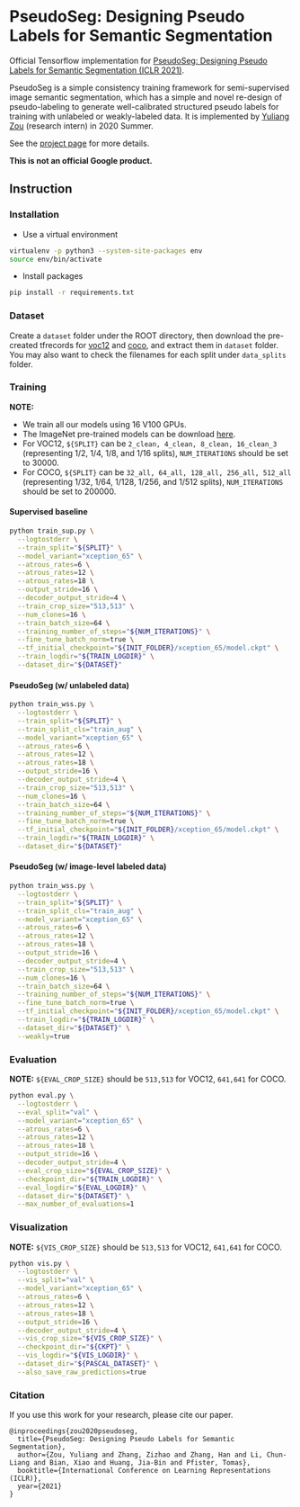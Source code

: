 # PseudoSeg: Designing Pseudo Labels for Semantic Segmentation

Official Tensorflow implementation for [PseudoSeg: Designing Pseudo Labels for Semantic Segmentation (ICLR 2021)](https://arxiv.org/pdf/2010.09713.pdf).

PseudoSeg is a simple consistency training framework for semi-supervised image
semantic segmentation, which has a simple and novel re-design of pseudo-labeling
to generate well-calibrated structured pseudo labels for training with unlabeled
or weakly-labeled data. It is implemented by [Yuliang Zou](https://yuliang.vision/) (research intern) in 2020 Summer.

See the [project page](https://yuliang.vision/pseudo_seg/) for more details.

__This is not an official Google product.__

## Instruction

### Installation

- Use a virtual environment

```bash
virtualenv -p python3 --system-site-packages env
source env/bin/activate
```

- Install packages

```bash
pip install -r requirements.txt
```

### Dataset

Create a `dataset` folder under the ROOT directory, then download the pre-created tfrecords for [voc12](https://filebox.ece.vt.edu/~ylzou/summer2020pseudoseg/pascal_voc_seg.tar) and [coco](https://filebox.ece.vt.edu/~ylzou/summer2020pseudoseg/coco.tar), and extract them in `dataset` folder. You may also want to check the filenames for each split under `data_splits` folder.


### Training

**NOTE:** 
- We train all our models using 16 V100 GPUs.
- The ImageNet pre-trained models can be download [here](https://github.com/tensorflow/models/blob/master/research/deeplab/g3doc/model_zoo.md#model-details-3).
- For VOC12, `${SPLIT}` can be `2_clean, 4_clean, 8_clean, 16_clean_3` (representing 1/2, 1/4, 1/8, and 1/16 splits), `NUM_ITERATIONS` should be set to 30000.
- For COCO, `${SPLIT}` can be `32_all, 64_all, 128_all, 256_all, 512_all` (representing 1/32, 1/64, 1/128, 1/256, and 1/512 splits), `NUM_ITERATIONS` should be set to 200000.

#### Supervised baseline

```bash
python train_sup.py \
  --logtostderr \
  --train_split="${SPLIT}" \
  --model_variant="xception_65" \
  --atrous_rates=6 \
  --atrous_rates=12 \
  --atrous_rates=18 \
  --output_stride=16 \
  --decoder_output_stride=4 \
  --train_crop_size="513,513" \
  --num_clones=16 \
  --train_batch_size=64 \
  --training_number_of_steps="${NUM_ITERATIONS}" \
  --fine_tune_batch_norm=true \
  --tf_initial_checkpoint="${INIT_FOLDER}/xception_65/model.ckpt" \
  --train_logdir="${TRAIN_LOGDIR}" \
  --dataset_dir="${DATASET}"
```

#### PseudoSeg (w/ unlabeled data)

```bash
python train_wss.py \
  --logtostderr \
  --train_split="${SPLIT}" \
  --train_split_cls="train_aug" \
  --model_variant="xception_65" \
  --atrous_rates=6 \
  --atrous_rates=12 \
  --atrous_rates=18 \
  --output_stride=16 \
  --decoder_output_stride=4 \
  --train_crop_size="513,513" \
  --num_clones=16 \
  --train_batch_size=64 \
  --training_number_of_steps="${NUM_ITERATIONS}" \
  --fine_tune_batch_norm=true \
  --tf_initial_checkpoint="${INIT_FOLDER}/xception_65/model.ckpt" \
  --train_logdir="${TRAIN_LOGDIR}" \
  --dataset_dir="${DATASET}"
```

#### PseudoSeg (w/ image-level labeled data)

```bash
python train_wss.py \
  --logtostderr \
  --train_split="${SPLIT}" \
  --train_split_cls="train_aug" \
  --model_variant="xception_65" \
  --atrous_rates=6 \
  --atrous_rates=12 \
  --atrous_rates=18 \
  --output_stride=16 \
  --decoder_output_stride=4 \
  --train_crop_size="513,513" \
  --num_clones=16 \
  --train_batch_size=64 \
  --training_number_of_steps="${NUM_ITERATIONS}" \
  --fine_tune_batch_norm=true \
  --tf_initial_checkpoint="${INIT_FOLDER}/xception_65/model.ckpt" \
  --train_logdir="${TRAIN_LOGDIR}" \
  --dataset_dir="${DATASET}" \
  --weakly=true
```


### Evaluation

**NOTE:** `${EVAL_CROP_SIZE}` should be `513,513` for VOC12, `641,641` for COCO.

```bash
python eval.py \
  --logtostderr \
  --eval_split="val" \
  --model_variant="xception_65" \
  --atrous_rates=6 \
  --atrous_rates=12 \
  --atrous_rates=18 \
  --output_stride=16 \
  --decoder_output_stride=4 \
  --eval_crop_size="${EVAL_CROP_SIZE}" \
  --checkpoint_dir="${TRAIN_LOGDIR}" \
  --eval_logdir="${EVAL_LOGDIR}" \
  --dataset_dir="${DATASET}" \
  --max_number_of_evaluations=1
```

### Visualization

**NOTE:** `${VIS_CROP_SIZE}` should be `513,513` for VOC12, `641,641` for COCO.

```bash
python vis.py \
  --logtostderr \
  --vis_split="val" \
  --model_variant="xception_65" \
  --atrous_rates=6 \
  --atrous_rates=12 \
  --atrous_rates=18 \
  --output_stride=16 \
  --decoder_output_stride=4 \
  --vis_crop_size="${VIS_CROP_SIZE}" \
  --checkpoint_dir="${CKPT}" \
  --vis_logdir="${VIS_LOGDIR}" \
  --dataset_dir="${PASCAL_DATASET}" \
  --also_save_raw_predictions=true
```

### Citation
If you use this work for your research, please cite our paper.

```
@inproceedings{zou2020pseudoseg,
  title={PseudoSeg: Designing Pseudo Labels for Semantic Segmentation},
  author={Zou, Yuliang and Zhang, Zizhao and Zhang, Han and Li, Chun-Liang and Bian, Xiao and Huang, Jia-Bin and Pfister, Tomas},
  booktitle={International Conference on Learning Representations (ICLR)},
  year={2021}
}
```

